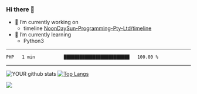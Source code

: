 ### Hi there 👋

- 🔭 I’m currently working on
  - timeline [NoonDaySun-Programming-Pty-Ltd/timeline](https://github.com/NoonDaySun-Programming-Pty-Ltd/timeline)
- 🌱 I’m currently learning
  - Python3

---
<!--START_SECTION:waka-->

```txt
PHP   1 min           █████████████████████████   100.00 %
```

<!--END_SECTION:waka-->
---
![YOUR github stats](https://github-readme-stats.vercel.app/api?username=noondaysun&show_icons=true&theme=onedark) [![Top Langs](https://github-readme-stats.vercel.app/api/top-langs/?username=noondaysun&layout=compact&theme=onedark)](https://github.com/anuraghazra/github-readme-stats)

[<img src="https://img.shields.io/badge/linkedin-%230077B5.svg?&style=for-the-badge&logo=linkedin&logoColor=white" />](https://www.linkedin.com/in/feighen-oosterbroek-9630a514a/)
